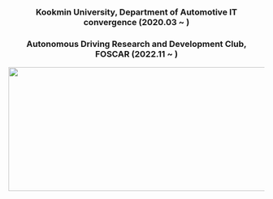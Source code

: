 <div align="center">
  <h3>Kookmin University, Department of Automotive IT convergence (2020.03 ~ )</h3>   
  <h3>Autonomous Driving Research and Development Club, FOSCAR (2022.11 ~ )</h3> 
  <p align="center">
  <img src="https://github.com/Kyuhyun-Cho/kyuhyun-cho/assets/97654622/8951876d-692d-49b6-8020-86b8ce09e90a" width=620 height=245>
  </p>
</div>
